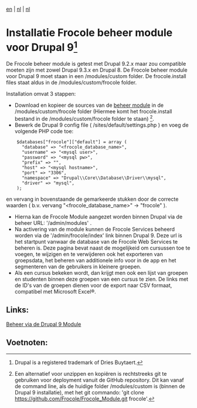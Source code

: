 [en](\en\frocole_install_module) | [nl](\nl\frocole_install_module) | [nl](\nl\sitemap)

# Installatie Frocole beheer module voor Drupal 9[^1]

De Frocole beheer module is getest met Drupal 9.2.x maar zou compatible moeten zijn met zowel Drupal 9.3.x en Drupal 8.
De Frocole beheer module voor Drupal 9 moet staan in een /modules/custom folder. De frocole.install files staat aldus in de /modules/custom/frocole folder.

Installation omvat 3 stappen:

- Download en kopieer de sources van de [beheer module](https://github.com/Frocole/Frocole_Module) in de /modules/custom/frocole folder (Hiermee komt het frocole.install bestand in de /modules/custom/frocole folder te staan) [^2].
- Bewerk de Drupal 9 config file ( /sites/default/settings.php ) en voeg de volgende PHP code toe:
```
    $databases["frocole"]["default"] = array (
      "database" => "<frocole_database_name>",
      "username" => "<mysql user>",
      "password" => "<mysql pw>",
      "prefix" => "",
      "host" => "<mysql hostname>",
      "port" => "3306",
      "namespace" => "Drupal\\Core\\Database\\Driver\\mysql",
      "driver" => "mysql",
    );
```
en vervang in bovenstaande de gemarkeerde stukken door de correcte waarden ( b.v. vervang "<frocole_database_name>" -> "frocole" ).
- Hierna kan de Frocole Module aangezet worden binnen Drupal via de beheer URL: '/admin/modules' .
- Na activering van de module kunnen de Frocole Services beheerd worden via de '/admin/frocole/index' link binnen Drupal 9. Deze url is het startpunt vanwaar de database van de Frocole Web Services te beheren is. Deze pagina bevat naast de mogelijkeid om cursussen toe te voegen, te wijzigen en te verwijderen ook het exporteren van groepsdata, het beheren van additionele info voor in de app en het segmenteren van de gebruikers in kleinere groepen.
- Als een cursus bekeken wordt, dan krijgt men ook een lijst van groepen en studenten binnen deze groepen van een cursus te zien. De links met de ID's van de groepen dienen voor de export naar CSV formaat, compatibel met Microsoft Excel®.

## Links:
[Beheer via de Drupal 9 Module](frocole_beheer)

## Voetnoten:
[^1]: Drupal is a registered trademark of Dries Buytaert.
[^2]: Een alternatief voor unzippen en kopiëren is rechtstreeks git te gebruiken voor deployment vanuit de GitHub repository. Dit kan vanaf de command line, als de huidige folder /modules/custom is (binnen de Drupal 9 installatie), met het git commando: 'git clone https://github.com/Frocole/Frocole_Module.git frocole'.
